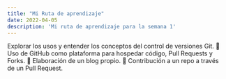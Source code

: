```yaml
---
title: "Mi Ruta de aprendizaje"
date: 2022-04-05
description: 'Mi ruta de aprendizaje para la semana 1'
---
```


Explorar los usos y entender los conceptos del control de versiones Git.
🎯 Uso de GitHub como plataforma para hospedar código, Pull Requests y Forks.
🎯 Elaboración de un blog propio.
🎯 Contribución a un repo a través de un Pull Request.
